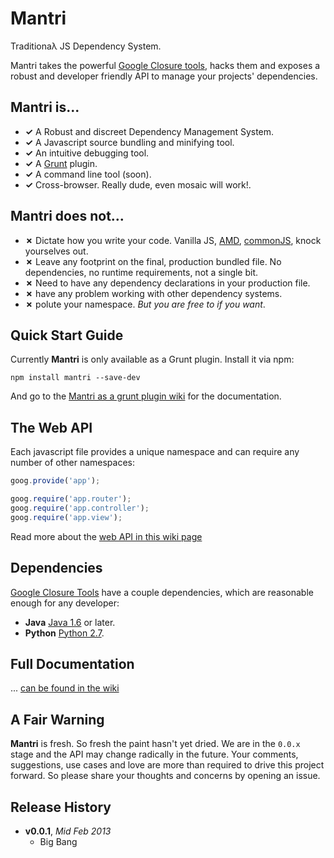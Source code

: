 # Mantri

Traditionaλ JS Dependency System.

Mantri takes the powerful [Google Closure tools][closure-tools], hacks them and exposes a robust and developer friendly API to manage your projects' dependencies.

## **Mantri** is...

* **✓** A Robust and discreet Dependency Management System.
* **✓** A Javascript source bundling and minifying tool.
* **✓** An intuitive debugging tool.
* **✓** A [Grunt][] plugin.
* **✓** A command line tool (soon).
* **✓** Cross-browser. Really dude, even mosaic will work!.

## **Mantri** does not...

* **✗** Dictate how you write your code. Vanilla JS, [AMD][], [commonJS][], knock yourselves out.
* **✗** Leave any footprint on the final, production bundled file. No dependencies, no runtime requirements, not a single bit.
* **✗** Need to have any dependency declarations in your production file.
* **✗** have any problem working with other dependency systems.
* **✗** polute your namespace. *But you are free to if you want*.

## Quick Start Guide

Currently **Mantri** is only available as a Grunt plugin. Install it via npm:
```
npm install mantri --save-dev
```

And go to the [Mantri as a grunt plugin wiki][grunt-wiki] for the documentation.

## The Web API

Each javascript file provides a unique namespace and can require any number of other namespaces:

```js
goog.provide('app');

goog.require('app.router');
goog.require('app.controller');
goog.require('app.view');
```

Read more about the [web API in this wiki page][web-wiki]
## Dependencies

[Google Closure Tools][closure-tools] have a couple dependencies, which are reasonable enough for any developer:

* **Java** [Java 1.6](http://java.com/) or later.
* **Python** [Python 2.7](http://python.org/).

## Full Documentation

... [can be found in the wiki](https://github.com/thanpolas/mantri/wiki)

## A Fair Warning

**Mantri** is fresh. So fresh the paint hasn't yet dried. We are in the `0.0.x` stage and the API may change radically in the future. Your comments, suggestions, use cases and love are more than required to drive this project forward. So please share your thoughts and concerns by opening an issue.



## Release History
- **v0.0.1**, *Mid Feb 2013*
  - Big Bang


[closure-tools]: https://developers.google.com/closure/ "Google Closure Tools"
[amd]: https://github.com/amdjs/amdjs-api/wiki/AMD "The Asynchronous Module Definition (AMD) API"
[commonjs]: http://www.commonjs.org/ "CommonJS Module System"
[config-wiki]: https://github.com/thanpolas/mantri/wiki/The-Web-Configuration-File "The Mantri web configuration file"
[cli-wiki]: https://github.com/thanpolas/mantri/wiki/Mantri-on-the-Command-Line "Mantri on the Command Line"
[web-wiki]: https://github.com/thanpolas/mantri/wiki/Mantri-Web-API "Mantri's Web API"
[grunt-wiki]: https://github.com/thanpolas/mantri/wiki/Mantri-As-a-Grunt-Plugin "Using Mantri as a Grunt Plugin"
[grunt]: http://gruntjs.com/
[Getting Started]: https://github.com/gruntjs/grunt/wiki/Getting-started
[package.json]: https://npmjs.org/doc/json.html

